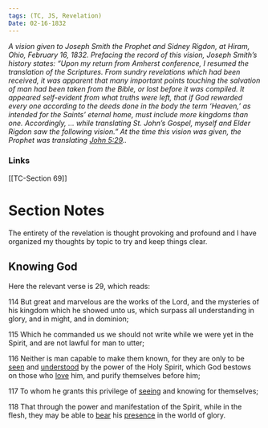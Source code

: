 ```yaml
---
tags: (TC, JS, Revelation)
Date: 02-16-1832
---
```


_A vision given to Joseph Smith the Prophet and Sidney Rigdon, at Hiram, Ohio, February 16, 1832. Prefacing the record of this vision, Joseph Smith’s history states: “Upon my return from Amherst conference, I resumed the translation of the Scriptures. From sundry revelations which had been received, it was apparent that many important points touching the salvation of man had been taken from the Bible, or lost before it was compiled. It appeared self-evident from what truths were left, that if God rewarded every one according to the deeds done in the body the term ‘Heaven,’ as intended for the Saints’ eternal home, must include more kingdoms than one. Accordingly, … while translating St. John’s Gospel, myself and Elder Rigdon saw the following vision.” At the time this vision was given, the Prophet was translating [John 5:29](https://www.churchofjesuschrist.org/study/scriptures/nt/john/5.29?lang=eng#p29).._

### Links
[[TC-Section 69]]
# Section Notes

The entirety of the revelation is thought provoking and profound and I have organized my thoughts by topic to try and keep things clear.

## Knowing God

Here the relevant verse is 29, which reads:

114 But great and marvelous are the works of the Lord, and the mysteries of his kingdom which he showed unto us, which surpass all understanding in glory, and in might, and in dominion;

115 Which he commanded us we should not write while we were yet in the Spirit, and are not lawful for man to utter;

116 Neither is man capable to make them known, for they are only to be [seen](https://www.churchofjesuschrist.org/study/scriptures/dc-testament/dc/76?lang=eng#note116b) and [understood](https://www.churchofjesuschrist.org/study/scriptures/dc-testament/dc/76?lang=eng#note116c) by the power of the Holy Spirit, which God bestows on those who [love](https://www.churchofjesuschrist.org/study/scriptures/dc-testament/dc/76?lang=eng#note116d) him, and purify themselves before him;

117 To whom he grants this privilege of [seeing](https://www.churchofjesuschrist.org/study/scriptures/dc-testament/dc/76?lang=eng#note117a) and knowing for themselves;

118 That through the power and manifestation of the Spirit, while in the flesh, they may be able to [bear](https://www.churchofjesuschrist.org/study/scriptures/dc-testament/dc/76?lang=eng#note118a) his [presence](https://www.churchofjesuschrist.org/study/scriptures/dc-testament/dc/76?lang=eng#note118b) in the world of glory.


